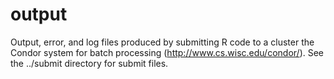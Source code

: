 # output

Output, error, and log files produced by submitting R code to a cluster the Condor system for batch processing (http://www.cs.wisc.edu/condor/). See the ../submit directory for submit files.
